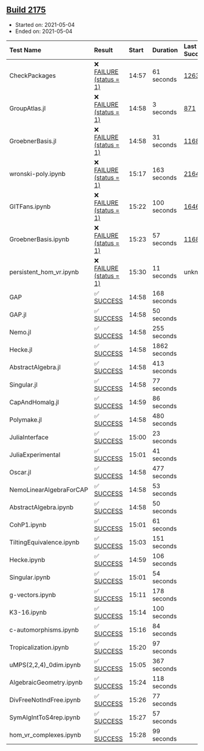 ## [Build 2175](https://oscarci.mathematik.uni-kl.de/job/oscar-stable/2175/)

* Started on: 2021-05-04
* Ended on: 2021-05-04

| Test Name    | Result | Start | Duration | Last Success | First Failure |
|:-------------|:-------|:------|:---------|:-------------|:--------------|
| CheckPackages | ❌ [FAILURE (status = 1)](https://oscarci.mathematik.uni-kl.de/job/oscar-stable/2175/artifact/logs/build-2175/CheckPackages.log) | 14:57 | 61 seconds | [1263](https://oscarci.mathematik.uni-kl.de/job/oscar-stable/1263/) | [1264](https://oscarci.mathematik.uni-kl.de/job/oscar-stable/1264/) |
| GroupAtlas.jl | ❌ [FAILURE (status = 1)](https://oscarci.mathematik.uni-kl.de/job/oscar-stable/2175/artifact/logs/build-2175/GroupAtlas.jl.log) | 14:58 | 3 seconds | [871](https://oscarci.mathematik.uni-kl.de/job/oscar-stable/871/) | [872](https://oscarci.mathematik.uni-kl.de/job/oscar-stable/872/) |
| GroebnerBasis.jl | ❌ [FAILURE (status = 1)](https://oscarci.mathematik.uni-kl.de/job/oscar-stable/2175/artifact/logs/build-2175/GroebnerBasis.jl.log) | 14:58 | 31 seconds | [1168](https://oscarci.mathematik.uni-kl.de/job/oscar-stable/1168/) | [1169](https://oscarci.mathematik.uni-kl.de/job/oscar-stable/1169/) |
| wronski-poly.ipynb | ❌ [FAILURE (status = 1)](https://oscarci.mathematik.uni-kl.de/job/oscar-stable/2175/artifact/logs/build-2175/wronski-poly.ipynb.log) | 15:17 | 163 seconds | [2164](https://oscarci.mathematik.uni-kl.de/job/oscar-stable/2164/) | [2165](https://oscarci.mathematik.uni-kl.de/job/oscar-stable/2165/) |
| GITFans.ipynb | ❌ [FAILURE (status = 1)](https://oscarci.mathematik.uni-kl.de/job/oscar-stable/2175/artifact/logs/build-2175/GITFans.ipynb.log) | 15:22 | 100 seconds | [1646](https://oscarci.mathematik.uni-kl.de/job/oscar-stable/1646/) | [1647](https://oscarci.mathematik.uni-kl.de/job/oscar-stable/1647/) |
| GroebnerBasis.ipynb | ❌ [FAILURE (status = 1)](https://oscarci.mathematik.uni-kl.de/job/oscar-stable/2175/artifact/logs/build-2175/GroebnerBasis.ipynb.log) | 15:23 | 57 seconds | [1168](https://oscarci.mathematik.uni-kl.de/job/oscar-stable/1168/) | [1169](https://oscarci.mathematik.uni-kl.de/job/oscar-stable/1169/) |
| persistent_hom_vr.ipynb | ❌ [FAILURE (status = 1)](https://oscarci.mathematik.uni-kl.de/job/oscar-stable/2175/artifact/logs/build-2175/persistent_hom_vr.ipynb.log) | 15:30 | 11 seconds | unknown | unknown |
| GAP | ✅ [SUCCESS](https://oscarci.mathematik.uni-kl.de/job/oscar-stable/2175/artifact/logs/build-2175/GAP.log) | 14:58 | 168 seconds |  |  |
| GAP.jl | ✅ [SUCCESS](https://oscarci.mathematik.uni-kl.de/job/oscar-stable/2175/artifact/logs/build-2175/GAP.jl.log) | 14:58 | 50 seconds |  |  |
| Nemo.jl | ✅ [SUCCESS](https://oscarci.mathematik.uni-kl.de/job/oscar-stable/2175/artifact/logs/build-2175/Nemo.jl.log) | 14:58 | 255 seconds |  |  |
| Hecke.jl | ✅ [SUCCESS](https://oscarci.mathematik.uni-kl.de/job/oscar-stable/2175/artifact/logs/build-2175/Hecke.jl.log) | 14:58 | 1862 seconds |  |  |
| AbstractAlgebra.jl | ✅ [SUCCESS](https://oscarci.mathematik.uni-kl.de/job/oscar-stable/2175/artifact/logs/build-2175/AbstractAlgebra.jl.log) | 14:58 | 413 seconds |  |  |
| Singular.jl | ✅ [SUCCESS](https://oscarci.mathematik.uni-kl.de/job/oscar-stable/2175/artifact/logs/build-2175/Singular.jl.log) | 14:58 | 77 seconds |  |  |
| CapAndHomalg.jl | ✅ [SUCCESS](https://oscarci.mathematik.uni-kl.de/job/oscar-stable/2175/artifact/logs/build-2175/CapAndHomalg.jl.log) | 14:59 | 86 seconds |  |  |
| Polymake.jl | ✅ [SUCCESS](https://oscarci.mathematik.uni-kl.de/job/oscar-stable/2175/artifact/logs/build-2175/Polymake.jl.log) | 14:58 | 480 seconds |  |  |
| JuliaInterface | ✅ [SUCCESS](https://oscarci.mathematik.uni-kl.de/job/oscar-stable/2175/artifact/logs/build-2175/JuliaInterface.log) | 15:00 | 23 seconds |  |  |
| JuliaExperimental | ✅ [SUCCESS](https://oscarci.mathematik.uni-kl.de/job/oscar-stable/2175/artifact/logs/build-2175/JuliaExperimental.log) | 15:01 | 41 seconds |  |  |
| Oscar.jl | ✅ [SUCCESS](https://oscarci.mathematik.uni-kl.de/job/oscar-stable/2175/artifact/logs/build-2175/Oscar.jl.log) | 14:58 | 477 seconds |  |  |
| NemoLinearAlgebraForCAP | ✅ [SUCCESS](https://oscarci.mathematik.uni-kl.de/job/oscar-stable/2175/artifact/logs/build-2175/NemoLinearAlgebraForCAP.log) | 14:58 | 53 seconds |  |  |
| AbstractAlgebra.ipynb | ✅ [SUCCESS](https://oscarci.mathematik.uni-kl.de/job/oscar-stable/2175/artifact/logs/build-2175/AbstractAlgebra.ipynb.log) | 14:58 | 50 seconds |  |  |
| CohP1.ipynb | ✅ [SUCCESS](https://oscarci.mathematik.uni-kl.de/job/oscar-stable/2175/artifact/logs/build-2175/CohP1.ipynb.log) | 15:01 | 61 seconds |  |  |
| TiltingEquivalence.ipynb | ✅ [SUCCESS](https://oscarci.mathematik.uni-kl.de/job/oscar-stable/2175/artifact/logs/build-2175/TiltingEquivalence.ipynb.log) | 15:03 | 151 seconds |  |  |
| Hecke.ipynb | ✅ [SUCCESS](https://oscarci.mathematik.uni-kl.de/job/oscar-stable/2175/artifact/logs/build-2175/Hecke.ipynb.log) | 14:59 | 106 seconds |  |  |
| Singular.ipynb | ✅ [SUCCESS](https://oscarci.mathematik.uni-kl.de/job/oscar-stable/2175/artifact/logs/build-2175/Singular.ipynb.log) | 15:01 | 54 seconds |  |  |
| g-vectors.ipynb | ✅ [SUCCESS](https://oscarci.mathematik.uni-kl.de/job/oscar-stable/2175/artifact/logs/build-2175/g-vectors.ipynb.log) | 15:11 | 178 seconds |  |  |
| K3-16.ipynb | ✅ [SUCCESS](https://oscarci.mathematik.uni-kl.de/job/oscar-stable/2175/artifact/logs/build-2175/K3-16.ipynb.log) | 15:14 | 100 seconds |  |  |
| c-automorphisms.ipynb | ✅ [SUCCESS](https://oscarci.mathematik.uni-kl.de/job/oscar-stable/2175/artifact/logs/build-2175/c-automorphisms.ipynb.log) | 15:16 | 84 seconds |  |  |
| Tropicalization.ipynb | ✅ [SUCCESS](https://oscarci.mathematik.uni-kl.de/job/oscar-stable/2175/artifact/logs/build-2175/Tropicalization.ipynb.log) | 15:20 | 97 seconds |  |  |
| uMPS(2,2,4)_0dim.ipynb | ✅ [SUCCESS](https://oscarci.mathematik.uni-kl.de/job/oscar-stable/2175/artifact/logs/build-2175/uMPS-2-2-4-_0dim.ipynb.log) | 15:05 | 367 seconds |  |  |
| AlgebraicGeometry.ipynb | ✅ [SUCCESS](https://oscarci.mathematik.uni-kl.de/job/oscar-stable/2175/artifact/logs/build-2175/AlgebraicGeometry.ipynb.log) | 15:24 | 118 seconds |  |  |
| DivFreeNotIndFree.ipynb | ✅ [SUCCESS](https://oscarci.mathematik.uni-kl.de/job/oscar-stable/2175/artifact/logs/build-2175/DivFreeNotIndFree.ipynb.log) | 15:26 | 77 seconds |  |  |
| SymAlgIntToS4rep.ipynb | ✅ [SUCCESS](https://oscarci.mathematik.uni-kl.de/job/oscar-stable/2175/artifact/logs/build-2175/SymAlgIntToS4rep.ipynb.log) | 15:27 | 57 seconds |  |  |
| hom_vr_complexes.ipynb | ✅ [SUCCESS](https://oscarci.mathematik.uni-kl.de/job/oscar-stable/2175/artifact/logs/build-2175/hom_vr_complexes.ipynb.log) | 15:28 | 99 seconds |  |  |
